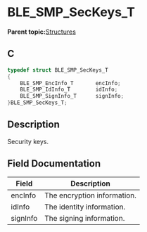 # BLE\_SMP\_SecKeys\_T

**Parent topic:**[Structures](GUID-32B57AF4-FA13-419A-852F-73C4E0457A07.md)

## C

```c
typedef struct BLE_SMP_SecKeys_T
{
    BLE_SMP_EncInfo_T       encInfo;
    BLE_SMP_IdInfo_T        idInfo;
    BLE_SMP_SignInfo_T      signInfo;
}BLE_SMP_SecKeys_T;
```

## Description

Security keys.

## Field Documentation

|Field|Description|
|-----|-----------|
|encInfo|The encryption information.|
|idInfo|The identity information.|
|signInfo|The signing information.|

